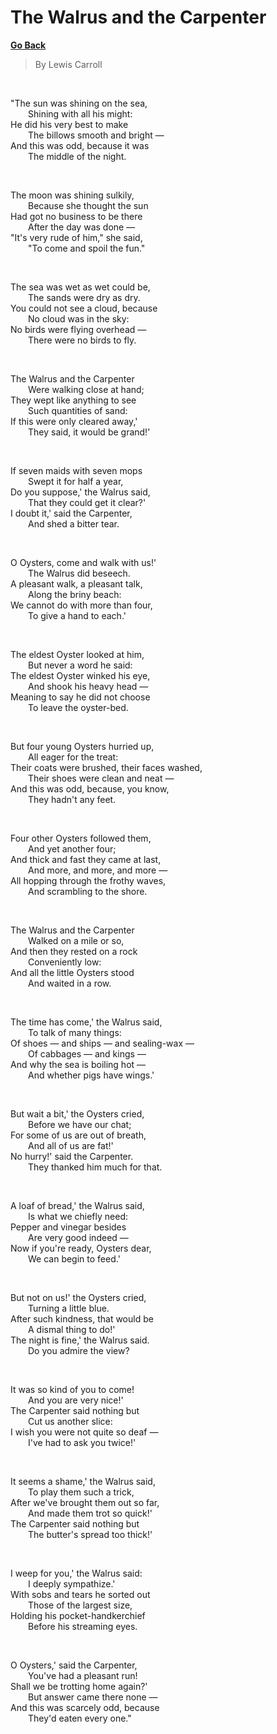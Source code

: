 # The Walrus and the Carpenter

[**Go Back**](./00-index.md)

> By Lewis Carroll

<br/>

"The sun was shining on the sea,\
&ensp;&ensp;&ensp;&ensp;Shining with all his might:\
He did his very best to make\
&ensp;&ensp;&ensp;&ensp;The billows smooth and bright —\
And this was odd, because it was\
&ensp;&ensp;&ensp;&ensp;The middle of the night.

<br/>

The moon was shining sulkily,\
&ensp;&ensp;&ensp;&ensp;Because she thought the sun\
Had got no business to be there\
&ensp;&ensp;&ensp;&ensp;After the day was done —\
"It's very rude of him," she said,\
&ensp;&ensp;&ensp;&ensp;"To come and spoil the fun."

<br/>

The sea was wet as wet could be,\
&ensp;&ensp;&ensp;&ensp;The sands were dry as dry.\
You could not see a cloud, because\
&ensp;&ensp;&ensp;&ensp;No cloud was in the sky:\
No birds were flying overhead —\
&ensp;&ensp;&ensp;&ensp;There were no birds to fly.

<br/>

The Walrus and the Carpenter\
&ensp;&ensp;&ensp;&ensp;Were walking close at hand;\
They wept like anything to see\
&ensp;&ensp;&ensp;&ensp;Such quantities of sand:\
If this were only cleared away,'\
&ensp;&ensp;&ensp;&ensp;They said, it would be grand!'

<br/>

If seven maids with seven mops\
&ensp;&ensp;&ensp;&ensp;Swept it for half a year,\
Do you suppose,' the Walrus said,\
&ensp;&ensp;&ensp;&ensp;That they could get it clear?'\
I doubt it,' said the Carpenter,\
&ensp;&ensp;&ensp;&ensp;And shed a bitter tear.

<br/>

O Oysters, come and walk with us!'\
&ensp;&ensp;&ensp;&ensp;The Walrus did beseech.\
A pleasant walk, a pleasant talk,\
&ensp;&ensp;&ensp;&ensp;Along the briny beach:\
We cannot do with more than four,\
&ensp;&ensp;&ensp;&ensp;To give a hand to each.'

<br/>

The eldest Oyster looked at him,\
&ensp;&ensp;&ensp;&ensp;But never a word he said:\
The eldest Oyster winked his eye,\
&ensp;&ensp;&ensp;&ensp;And shook his heavy head —\
Meaning to say he did not choose\
&ensp;&ensp;&ensp;&ensp;To leave the oyster-bed.

<br/>

But four young Oysters hurried up,\
&ensp;&ensp;&ensp;&ensp;All eager for the treat:\
Their coats were brushed, their faces washed,\
&ensp;&ensp;&ensp;&ensp;Their shoes were clean and neat —\
And this was odd, because, you know,\
&ensp;&ensp;&ensp;&ensp;They hadn't any feet.

<br/>

Four other Oysters followed them,\
&ensp;&ensp;&ensp;&ensp;And yet another four;\
And thick and fast they came at last,\
&ensp;&ensp;&ensp;&ensp;And more, and more, and more —\
All hopping through the frothy waves,\
&ensp;&ensp;&ensp;&ensp;And scrambling to the shore.

<br/>

The Walrus and the Carpenter\
&ensp;&ensp;&ensp;&ensp;Walked on a mile or so,\
And then they rested on a rock\
&ensp;&ensp;&ensp;&ensp;Conveniently low:\
And all the little Oysters stood\
&ensp;&ensp;&ensp;&ensp;And waited in a row.

<br/>

The time has come,' the Walrus said,\
&ensp;&ensp;&ensp;&ensp;To talk of many things:\
Of shoes — and ships — and sealing-wax —\
&ensp;&ensp;&ensp;&ensp;Of cabbages — and kings —\
And why the sea is boiling hot —\
&ensp;&ensp;&ensp;&ensp;And whether pigs have wings.'

<br/>

But wait a bit,' the Oysters cried,\
&ensp;&ensp;&ensp;&ensp;Before we have our chat;\
For some of us are out of breath,\
&ensp;&ensp;&ensp;&ensp;And all of us are fat!'\
No hurry!' said the Carpenter.\
&ensp;&ensp;&ensp;&ensp;They thanked him much for that.

<br/>

A loaf of bread,' the Walrus said,\
&ensp;&ensp;&ensp;&ensp;Is what we chiefly need:\
Pepper and vinegar besides\
&ensp;&ensp;&ensp;&ensp;Are very good indeed —\
Now if you're ready, Oysters dear,\
&ensp;&ensp;&ensp;&ensp;We can begin to feed.'

<br/>

But not on us!' the Oysters cried,\
&ensp;&ensp;&ensp;&ensp;Turning a little blue.\
After such kindness, that would be\
&ensp;&ensp;&ensp;&ensp;A dismal thing to do!'\
The night is fine,' the Walrus said.\
&ensp;&ensp;&ensp;&ensp;Do you admire the view?

<br/>

It was so kind of you to come!\
&ensp;&ensp;&ensp;&ensp;And you are very nice!'\
The Carpenter said nothing but\
&ensp;&ensp;&ensp;&ensp;Cut us another slice:\
I wish you were not quite so deaf —\
&ensp;&ensp;&ensp;&ensp;I've had to ask you twice!'

<br/>

It seems a shame,' the Walrus said,\
&ensp;&ensp;&ensp;&ensp;To play them such a trick,\
After we've brought them out so far,\
&ensp;&ensp;&ensp;&ensp;And made them trot so quick!'\
The Carpenter said nothing but\
&ensp;&ensp;&ensp;&ensp;The butter's spread too thick!'

<br/>

I weep for you,' the Walrus said:\
&ensp;&ensp;&ensp;&ensp;I deeply sympathize.'\
With sobs and tears he sorted out\
&ensp;&ensp;&ensp;&ensp;Those of the largest size,\
Holding his pocket-handkerchief\
&ensp;&ensp;&ensp;&ensp;Before his streaming eyes.

<br/>

O Oysters,' said the Carpenter,\
&ensp;&ensp;&ensp;&ensp;You've had a pleasant run!\
Shall we be trotting home again?'\
&ensp;&ensp;&ensp;&ensp;But answer came there none —\
And this was scarcely odd, because\
&ensp;&ensp;&ensp;&ensp;They'd eaten every one."
